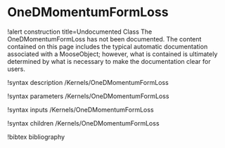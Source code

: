 <!-- MOOSE Documentation Stub: Remove this when content is added. -->

# OneDMomentumFormLoss

!alert construction title=Undocumented Class
The OneDMomentumFormLoss has not been documented. The content contained on this page includes the
typical automatic documentation associated with a MooseObject; however, what is contained is
ultimately determined by what is necessary to make the documentation clear for users.

!syntax description /Kernels/OneDMomentumFormLoss

!syntax parameters /Kernels/OneDMomentumFormLoss

!syntax inputs /Kernels/OneDMomentumFormLoss

!syntax children /Kernels/OneDMomentumFormLoss

!bibtex bibliography
